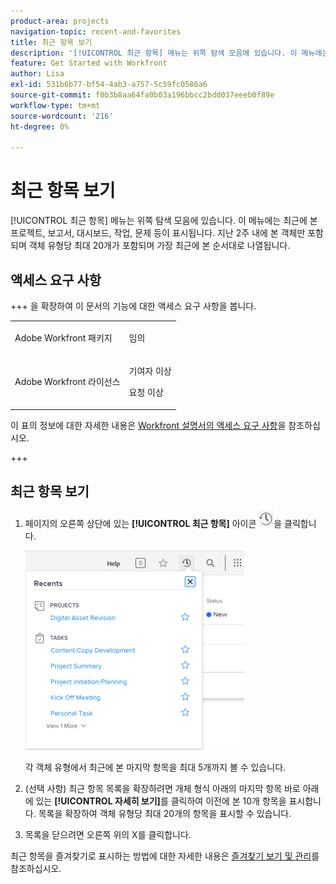 ```yaml
---
product-area: projects
navigation-topic: recent-and-favorites
title: 최근 항목 보기
description: '[!UICONTROL 최근 항목] 메뉴는 위쪽 탐색 모음에 있습니다. 이 메뉴에는 최근에 본 프로젝트, 보고서, 대시보드, 작업, 문제 등이 표시됩니다.'
feature: Get Started with Workfront
author: Lisa
exl-id: 531b6b77-bf54-4ab3-a757-5c59fc0586a6
source-git-commit: f0b3b8aa64fa0b03a196bbcc2bdd037eeeb0f89e
workflow-type: tm+mt
source-wordcount: '216'
ht-degree: 0%

---
```


# 최근 항목 보기

[!UICONTROL 최근 항목] 메뉴는 위쪽 탐색 모음에 있습니다. 이 메뉴에는 최근에 본 프로젝트, 보고서, 대시보드, 작업, 문제 등이 표시됩니다. 지난 2주 내에 본 객체만 포함되며 객체 유형당 최대 20개가 포함되며 가장 최근에 본 순서대로 나열됩니다.

## 액세스 요구 사항

+++ 을 확장하여 이 문서의 기능에 대한 액세스 요구 사항을 봅니다.

<table style="table-layout:auto"> 
 <col> 
 </col> 
 <col> 
 </col> 
 <tbody> 
  <tr> 
   <td role="rowheader">Adobe Workfront 패키지</td> 
   <td> <p>임의</p> </td> 
  </tr> 
  <tr> 
   <td role="rowheader">Adobe Workfront 라이선스</td> 
   <td> 
   <p>기여자 이상</p> 
   <p>요청 이상</p> </td> 
  </tr> 
 </tbody> 
</table>

이 표의 정보에 대한 자세한 내용은 [Workfront 설명서의 액세스 요구 사항](/help/quicksilver/administration-and-setup/add-users/access-levels-and-object-permissions/access-level-requirements-in-documentation.md)을 참조하십시오.

+++


## 최근 항목 보기

1. 페이지의 오른쪽 상단에 있는 **[!UICONTROL 최근 항목]** 아이콘 ![[!UICONTROL 최근 항목]](assets/recents-icon-40x43.png)을 클릭합니다.

   ![최근 항목 목록](assets/recents-list-2022-350x319.png)

   각 객체 유형에서 최근에 본 마지막 항목을 최대 5개까지 볼 수 있습니다.

1. (선택 사항) 최근 항목 목록을 확장하려면 개체 형식 아래의 마지막 항목 바로 아래에 있는 **[!UICONTROL 자세히 보기]**&#x200B;를 클릭하여 이전에 본 10개 항목을 표시합니다. 목록을 확장하여 객체 유형당 최대 20개의 항목을 표시할 수 있습니다.
1. 목록을 닫으려면 오른쪽 위의 X를 클릭합니다.

최근 항목을 즐겨찾기로 표시하는 방법에 대한 자세한 내용은 [즐겨찾기 보기 및 관리](../../../workfront-basics/navigate-workfront/recent-and-favorites/view-and-manage-favorites.md)를 참조하십시오.
